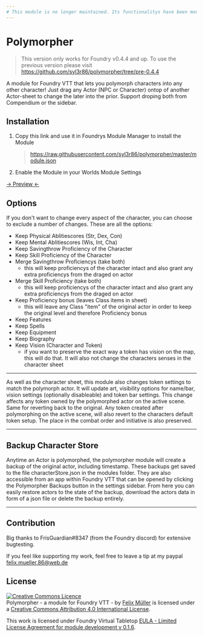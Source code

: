 ```yaml
---
# This module is no longer maintained. Its functionalitys have been moved into the core version of dnd5e.
---
```



# Polymorpher

> This version only works for Foundry v0.4.4 and up. To use the previous version please visit https://github.com/syl3r86/polymorpher/tree/pre-0.4.4

A module for Foundry VTT that lets you polymorph characters into any other character!
Just drag any Actor (NPC or Character) ontop of another Actor-sheet to change the later into the prior. Support droping both from Compendium or the sidebar.

## Installation
1. Copy this link and use it in Foundrys Module Manager to install the Module

    > https://raw.githubusercontent.com/syl3r86/polymorpher/master/module.json
    
2. Enable the Module in your Worlds Module Settings

[-> Preview <-](https://streamable.com/msm48)

## Options
If you don't want to change every aspect of the character, you can choose to exclude a number of changes. These are all the options:


- Keep Physical Ablitiescores (Str, Dex, Con)
- Keep Mental Ablitiescores (Wis, Int, Cha)
- Keep Savingthrow Proficiency of the Character
- Keep Skill Proficiency of the Character
- Merge Savingthrow Proficiencys (take both)
  - this will keep proficiencys of the character intact and also grant any extra proficiencys from the draged on actor
- Merge Skill Proficiency (take both)
  - this will keep proficiencys of the character intact and also grant any extra proficiencys from the draged on actor
- Keep Proficiency bonus (leaves Class items in sheet)
  - this will leave any Class "item" of the original actor in order to keep the original level and therefore Proficiency bonus
- Keep Features
- Keep Spells
- Keep Equipment
- Keep Biography
- Keep Vision (Character and Token)
  - if you want to preserve the exact way a token has vision on the map, this will do that. It will also not change the characters senses in the character sheet

---

As well as the character sheet, this module also changes token settings to match the polymorph actor. It will update art, visibility options for name/bar, vision settings (optionally disableable) and token bar settings. This change affects any token owned by the polymorphed actor on the active scene. Same for reverting back to the original. Any token created after polymorphing on the active scene, will also revert to the characters default token setup. The place in the combat order and initiative is also preserved.

---

## Backup Character Store
Anytime an Actor is polymorphed, the polymorpher module will create a backup of the original actor, including timestamp. These backups get saved to the file characterStore.json in the modules folder. They are also accessible from an app within Foundry VTT that can be opened by clicking the Polymorpher Backups button in the settings sidebar. From here you can easily restore actors to the state of the backup, download the actors data in form of a json file or delete the backup entirely.

---

## Contribution
Big thanks to FrisGuardian#8347 (from the Foundry discord) for extensive bugtesting.

If you feel like supporting my work, feel free to leave a tip at my paypal felix.mueller.86@web.de

## License
<a rel="license" href="http://creativecommons.org/licenses/by/4.0/"><img alt="Creative Commons Licence" style="border-width:0" src="https://i.creativecommons.org/l/by/4.0/88x31.png" /></a><br /><span xmlns:dct="http://purl.org/dc/terms/" property="dct:title">Polymorpher - a module for Foundry VTT -</span> by <a xmlns:cc="http://creativecommons.org/ns#" href="https://github.com/syl3r86?tab=repositories" property="cc:attributionName" rel="cc:attributionURL">Felix Müller</a> is licensed under a <a rel="license" href="http://creativecommons.org/licenses/by/4.0/">Creative Commons Attribution 4.0 International License</a>.

This work is licensed under Foundry Virtual Tabletop [EULA - Limited License Agreement for module development v 0.1.6](http://foundryvtt.com/pages/license.html).
